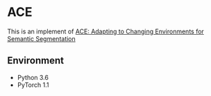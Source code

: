 # ACE
This is an implement of [ACE: Adapting to Changing Environments for Semantic Segmentation](https://arxiv.org/pdf/1904.06268.pdf "ACE: Adapting to Changing Environments for Semantic Segmentation")

## Environment

- Python 3.6
- PyTorch 1.1